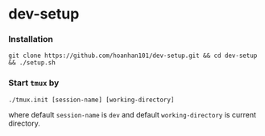 # dev-setup

### Installation 
```
git clone https://github.com/hoanhan101/dev-setup.git && cd dev-setup && ./setup.sh
```

### Start `tmux` by
```
./tmux.init [session-name] [working-directory]
```
where default `session-name` is `dev` and default `working-directory` is
current directory.
